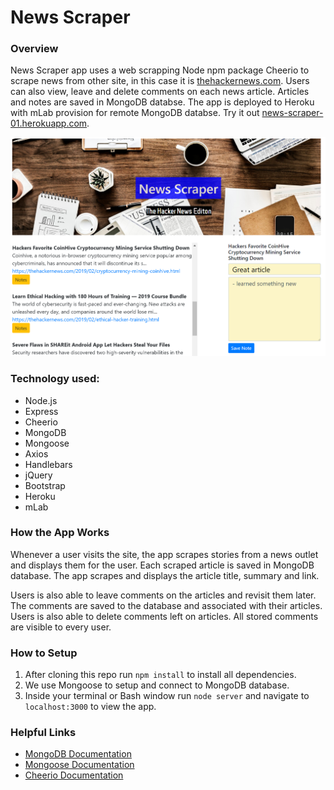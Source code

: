 # News Scraper

### Overview
News Scraper app uses a web scrapping Node npm package Cheerio to scrape news from other site, in this case it is [thehackernews.com](https://thehackernews.com). Users can also view, leave and delete comments on each news article. Articles and notes are saved in MongoDB databse. The app is deployed to Heroku with mLab provision for remote MongoDB databse. Try it out [news-scraper-01.herokuapp.com](https://news-scraper-01.herokuapp.com/).

<kbd><img src="public/images/homepage.PNG"/></kbd>

### Technology used:
- Node.js
- Express
- Cheerio
- MongoDB
- Mongoose
- Axios
- Handlebars
- jQuery
- Bootstrap
- Heroku
- mLab


### How the App Works
Whenever a user visits the site, the app scrapes stories from a news outlet and displays them for the user. Each scraped article is saved in MongoDB database. The app scrapes and displays the article title, summary and link.

Users is also able to leave comments on the articles and revisit them later. The comments are saved to the database and associated with their articles. Users is also able to delete comments left on articles. All stored comments are visible to every user.

### How to Setup 
1. After cloning this repo run `npm install` to install all dependencies. 
2. We use Mongoose to setup and connect to MongoDB database. 
3. Inside your terminal or Bash window run `node server` and navigate to `localhost:3000` to view the app.

### Helpful Links
* [MongoDB Documentation](https://docs.mongodb.com/manual/)
* [Mongoose Documentation](http://mongoosejs.com/docs/api.html)
* [Cheerio Documentation](https://github.com/cheeriojs/cheerio)
